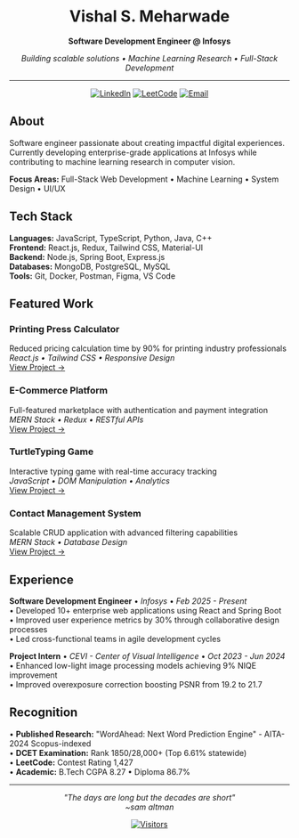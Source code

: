 <div align="center">

# Vishal S. Meharwade

**Software Development Engineer @ Infosys**

*Building scalable solutions • Machine Learning Research • Full-Stack Development*

---

[![LinkedIn](https://img.shields.io/badge/-LinkedIn-0A66C2?style=flat&logo=linkedin&logoColor=white)](https://www.linkedin.com/in/vishalmeharwade)
[![LeetCode](https://img.shields.io/badge/-LeetCode-FFA116?style=flat&logo=leetcode&logoColor=white)](https://leetcode.com/vishal-sm)
[![Email](https://img.shields.io/badge/-Email-EA4335?style=flat&logo=gmail&logoColor=white)](mailto:vishalmeharwade1@gmail.com)

</div>

## About

Software engineer passionate about creating impactful digital experiences. Currently developing enterprise-grade applications at Infosys while contributing to machine learning research in computer vision.

**Focus Areas:** Full-Stack Web Development • Machine Learning • System Design • UI/UX

## Tech Stack

**Languages:** JavaScript, TypeScript, Python, Java, C++  
**Frontend:** React.js, Redux, Tailwind CSS, Material-UI  
**Backend:** Node.js, Spring Boot, Express.js  
**Databases:** MongoDB, PostgreSQL, MySQL  
**Tools:** Git, Docker, Postman, Figma, VS Code

## Featured Work

### Printing Press Calculator
Reduced pricing calculation time by 90% for printing industry professionals  
*React.js • Tailwind CSS • Responsive Design*  
[View Project →](https://github.com/Vishal-Meharwade/printing-press-working)

### E-Commerce Platform
Full-featured marketplace with authentication and payment integration  
*MERN Stack • Redux • RESTful APIs*  
[View Project →](https://github.com/Vishal-Meharwade/Ecommerce-)

### TurtleTyping Game
Interactive typing game with real-time accuracy tracking  
*JavaScript • DOM Manipulation • Analytics*  
[View Project →](https://github.com/Vishal-Meharwade/TurtleTyping)

### Contact Management System
Scalable CRUD application with advanced filtering capabilities  
*MERN Stack • Database Design*  
[View Project →](https://github.com/Vishal-Meharwade/contact-management-system)

## Experience

**Software Development Engineer** • *Infosys* • *Feb 2025 - Present*  
• Developed 10+ enterprise web applications using React and Spring Boot  
• Improved user experience metrics by 30% through collaborative design processes  
• Led cross-functional teams in agile development cycles

**Project Intern** • *CEVI - Center of Visual Intelligence* • *Oct 2023 - Jun 2024*  
• Enhanced low-light image processing models achieving 9% NIQE improvement  
• Improved overexposure correction boosting PSNR from 19.2 to 21.7

## Recognition

• **Published Research:** "WordAhead: Next Word Prediction Engine" - AITA-2024 Scopus-indexed  
• **DCET Examination:** Rank 1850/28,000+ (Top 6.61% statewide)  
• **LeetCode:** Contest Rating 1,427  
• **Academic:** B.Tech CGPA 8.27 • Diploma 86.7%

---

<div align="center">

*"The days are long but the decades are short"<br>
~sam altman*

[![Visitors](https://visitor-badge.laobi.icu/badge?page_id=Vishal-Meharwade)](https://github.com/Vishal-Meharwade)

</div>
